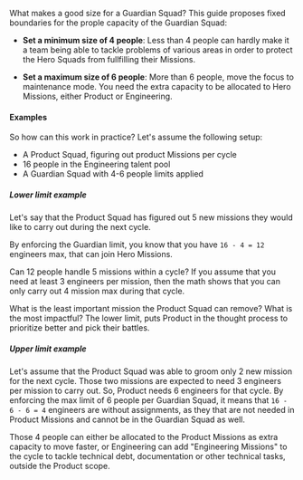 What makes a good size for a Guardian Squad? This guide proposes fixed boundaries for the prople capacity of the Guardian Squad:

* **Set a minimum size of 4 people**: Less than 4 people can hardly make it a team being able to tackle problems of various areas in order to protect the Hero Squads from fullfilling their Missions.

* **Set a maximum size of 6 people**: More than 6 people, move the focus to maintenance mode. You need the extra capacity to be allocated to Hero Missions, either Product or Engineering.

#### Examples

So how can this work in practice? Let's assume the following setup:

* A Product Squad, figuring out product Missions per cycle
* 16 people in the Engineering talent pool
* A Guardian Squad with 4-6 people limits applied

##### Lower limit example

Let's say that the Product Squad has figured out 5 new missions they would like to carry out during the next cycle.

By enforcing the Guardian limit, you know that you have `16 - 4 = 12` engineers max, that can join Hero Missions.

Can 12 people handle 5 missions within a cycle? If you assume that you need at least 3 engineers per mission, then the math shows that you can only carry out 4 mission max during that cycle.

What is the least important mission the Product Squad can remove? What is the most impactful? The lower limit, puts Product in the thought process to prioritize better and pick their battles.

##### Upper limit example

Let's assume that the Product Squad was able to groom only 2 new mission for the next cycle. Those two missions are expected to need 3 engineers per mission to carry out. So, Product needs 6 engineers for that cycle. By enforcing the max limit of 6 people per Guardian Squad, it means that `16 - 6 - 6 = 4` engineers are without assignments, as they that are not needed in Product Missions and cannot be in the Guardian Squad as well.

Those 4 people can either be allocated to the Product Missions as extra capacity to move faster, or Engineering can add "Engineering Missions" to the cycle to tackle technical debt, documentation or other technical tasks, outside the Product scope.
